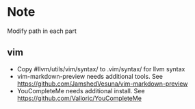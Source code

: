 # Note
 Modify path in each part
## vim
* Copy #llvm/utils/vim/syntax/ to .vim/syntax/ for llvm syntax
* vim-markdown-preview needs additional tools. See <https://github.com/JamshedVesuna/vim-markdown-preview>
* YouCompleteMe needs additional install. See <https://github.com/Valloric/YouCompleteMe>

